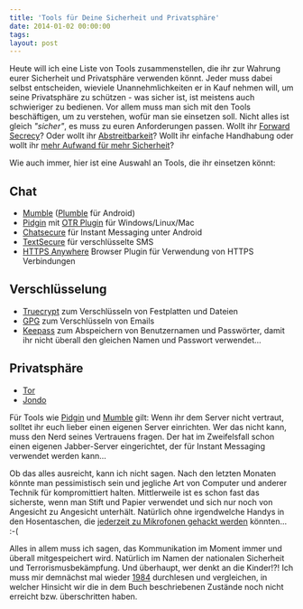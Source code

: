 ```yaml
---
title: 'Tools für Deine Sicherheit und Privatsphäre'
date: 2014-01-02 00:00:00 
tags: 
layout: post
---
```

Heute will ich eine Liste von Tools zusammenstellen, die ihr zur Wahrung eurer Sicherheit und Privatsphäre verwenden könnt. Jeder muss dabei selbst entscheiden, wieviele Unannehmlichkeiten er in Kauf nehmen will, um seine Privatsphäre zu schützen - was sicher ist, ist meistens auch schwieriger zu bedienen. Vor allem muss man sich mit den Tools beschäftigen, um zu verstehen, wofür man sie einsetzen soll. Nicht alles ist gleich *"sicher"*, es muss zu euren Anforderungen passen. Wollt ihr [Forward Secrecy][10]? Oder wollt ihr [Abstreitbarkeit][11]? Wollt ihr einfache Handhabung oder wollt ihr [mehr Aufwand für mehr Sicherheit][12]?

Wie auch immer, hier ist eine Auswahl an Tools, die ihr einsetzen könnt:

Chat
---

  * [Mumble][0] ([Plumble][1] für Android)
  * [Pidgin][2] mit [OTR Plugin][13] für Windows/Linux/Mac
  * [Chatsecure][8] für Instant Messaging unter Android
  * [TextSecure][9] für verschlüsselte SMS
  * [HTTPS Anywhere][14] Browser Plugin für Verwendung von HTTPS Verbindungen

Verschlüsselung
-----------
  * [Truecrypt][4] zum Verschlüsseln von Festplatten und Dateien
  * [GPG][3] zum Verschlüsseln von Emails
  * [Keepass][7] zum Abspeichern von Benutzernamen und Passwörter, damit ihr nicht überall den gleichen Namen und Passwort verwendet...

Privatsphäre
---------

  * [Tor][5]
  * [Jondo][6]

Für Tools wie [Pidgin][2] und [Mumble][0] gilt: Wenn ihr dem Server nicht vertraut, solltet ihr euch lieber einen eigenen Server einrichten. Wer das nicht kann, muss den Nerd seines Vertrauens fragen. Der hat im Zweifelsfall schon einen eigenen Jabber-Server eingerichtet, der für Instant Messaging verwendet werden kann...

Ob das alles ausreicht, kann ich nicht sagen. Nach den letzten Monaten könnte man pessimistisch sein und jegliche Art von Computer und anderer Technik für kompromittiert halten. Mittlerweile ist es schon fast das sicherste, wenn man Stift und Papier verwendet und sich nur noch von Angesicht zu Angesicht unterhält. Natürlich ohne irgendwelche Handys in den Hosentaschen, die [jederzeit zu Mikrofonen gehackt werden][15] könnten... :-(

Alles in allem muss ich sagen, das Kommunikation im Moment immer und überall mitgespeichert wird. Natürlich im Namen der nationalen Sicherheit und Terrorismusbekämpfung. Und überhaupt, wer denkt an die Kinder!?! Ich muss mir demnächst mal wieder [1984][16] durchlesen und vergleichen, in welcher Hinsicht wir die in dem Buch beschriebenen Zustände noch nicht erreicht bzw. überschritten haben.

[0]: http://mumble.sourceforge.net/|Mumble
[1]: https://play.google.com/store/apps/details?id=com.morlunk.mumbleclient
[2]: http://pidgin.im/
[3]: http://www.gpg4win.de/
[4]: http://truecrypt.org/|Truecrypt
[5]: https://www.torproject.org/projects/vidalia.html
[6]: https://www.anonym-surfen.de/jondo.html
[7]: http://keepass.info/
[8]: https://chatsecure.org/blog/
[9]: https://whispersystems.org/#privacy
[10]: https://de.wikipedia.org/wiki/Perfect_Forward_Secrecy
[11]: https://de.wikipedia.org/wiki/Glaubhafte_Abstreitbarkeit
[12]: https://alexcabal.com/creating-the-perfect-gpg-keypair/
[13]: https://otr.cypherpunks.ca
[14]: https://www.eff.org/Https-everywhere
[15]: http://bits.blogs.nytimes.com/2013/12/31/apple-says-it-is-unaware-of-n-s-a-iphone-hack-program
[16]: https://de.wikipedia.org/wiki/1984_(Roman)

